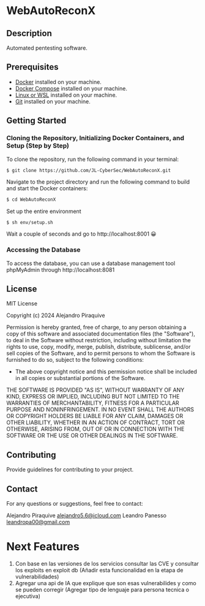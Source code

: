 # WebAutoReconX

## Description
Automated pentesting software.

## Prerequisites
- [Docker](https://www.docker.com/get-started) installed on your machine.
- [Docker Compose](https://docs.docker.com/compose/install/) installed on your machine.
- [Linux or WSL](https://learn.microsoft.com/en-us/windows/wsl/install) installed on your machine.
- [Git](https://git-scm.com/) installed on your machine.

## Getting Started

### Cloning the Repository, Initializing Docker Containers, and Setup (Step by Step)

To clone the repository, run the following command in your terminal:

```bash
$ git clone https://github.com/JL-CyberSec/WebAutoReconX.git
```

Navigate to the project directory and run the following command to build and start the Docker containers:

```bash
$ cd WebAutoReconX
```

Set up the entire environment
```
$ sh env/setup.sh
```

Wait a couple of seconds and go to http://localhost:8001 😀

### Accessing the Database
To access the database, you can use a database management tool phpMyAdmin through http://localhost:8081

## License

MIT License

Copyright (c) 2024 Alejandro Piraquive

Permission is hereby granted, free of charge, to any person obtaining a copy of this software and associated documentation files (the "Software"), to deal in the Software without restriction, including without limitation the rights to use, copy, modify, merge, publish, distribute, sublicense, and/or sell copies of the Software, and to permit persons to whom the Software is furnished to do so, subject to the following conditions:

- The above copyright notice and this permission notice shall be included in all copies or substantial portions of the Software.

THE SOFTWARE IS PROVIDED "AS IS", WITHOUT WARRANTY OF ANY KIND, EXPRESS OR IMPLIED, INCLUDING BUT NOT LIMITED TO THE WARRANTIES OF MERCHANTABILITY, FITNESS FOR A PARTICULAR PURPOSE AND NONINFRINGEMENT. IN NO EVENT SHALL THE AUTHORS OR COPYRIGHT HOLDERS BE LIABLE FOR ANY CLAIM, DAMAGES OR OTHER LIABILITY, WHETHER IN AN ACTION OF CONTRACT, TORT OR OTHERWISE, ARISING FROM, OUT OF OR IN CONNECTION WITH THE SOFTWARE OR THE USE OR OTHER DEALINGS IN THE SOFTWARE.

## Contributing
Provide guidelines for contributing to your project.

## Contact
For any questions or suggestions, feel free to contact:

Alejandro Piraquive alejandro5.6@icloud.com
Leandro Panesso leandropa00@gmail.com

# Next Features

1. Con base en las versiones de los servicios consultar las CVE y consultar los exploits en exploit db (Añadir esta funcionalidad en la etapa de vulnerabilidades)
2. Agregar una api de IA que explique que son esas vulnerabilides y como se pueden corregir (Agregar tipo de lenguaje para persona tecnica o ejecutiva)
